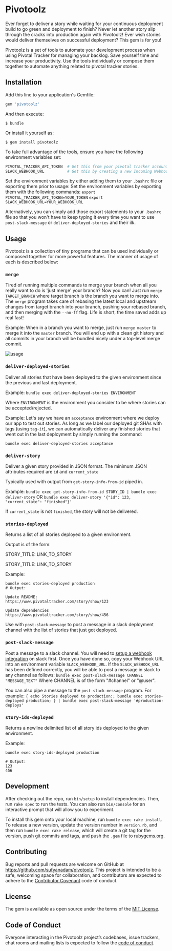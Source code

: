 # Pivotoolz

Ever forget to deliver a story while waiting for your continuous
deployment build to go green and deployment to finish? Never let
another story slip through the cracks into production again with
Pivotoolz! Ever wish stories would deliver themselves on successful
deployment? This gem is for you!

Pivotoolz is a set of tools to automate your development process when
using Pivotal Tracker for managing your backlog. Save yourself time
and increase your productivity. Use the tools individually or compose
them together to automate anything related to pivotal tracker stories.

## Installation

Add this line to your application's Gemfile:

```ruby
gem 'pivotoolz'
```

And then execute:

    $ bundle

Or install it yourself as:

    $ gem install pivotoolz

To take full advantage of the tools, ensure you have the following
environment variables set:
```bash
PIVOTAL_TRACKER_API_TOKEN  # Get this from your pivotal tracker account profile page
SLACK_WEBHOOK_URL          # Get this by creating a new Incoming Webhook integration in Slack
```

Set the environment variables by either adding them to your `.bashrc` file
or exporting them prior to usage:
Set the environment variables by exporting them with the following commands:
`export PIVOTAL_TRACKER_API_TOKEN=YOUR_TOKEN`
`export SLACK_WEBHOOK_URL=YOUR_WEBHOOK_URL`

Alternatively, you can simply add those export statements to your `.bashrc` file
so that you won't have to keep typing it every time you want to use
`post-slack-message` or `deliver-deployed-stories` and their ilk.

## Usage

Pivotoolz is a collection of tiny programs that can be used individually
or composed together for more powerful features. The manner of usage of
each is described below:

### `merge`

Tired of running multiple commands to merge your branch when all you
really want to do is 'just merge' your branch? Now you can!
Just run `merge TARGET_BRANCH` where target branch is the branch
you want to merge into. The `merge` program takes care of rebasing the
latest local and upstream changes from target branch into your branch,
pushing your rebased branch, and then merging with the `--no-ff` flag.
Life is short, the time saved adds up real fast!

Example:
When in a branch you want to merge, just run
`merge master` to merge it into the `master` branch. You will end up
with a clean git history and all commits in your branch will be bundled
nicely under a top-level merge commit.


![usage](https://raw.githubusercontent.com/sufyanadam/pivotoolz/master/merge-demo.gif)

### `deliver-deployed-stories`

Deliver all stories that have been deployed to the given
environment since the previous and last deployment.

Example:
`bundle exec deliver-deployed-stories ENVIRONMENT`

Where `ENVIRONMENT` is the environment you consider to be where stories
can be accepted/rejected.

Example:
Let's say we have an `acceptance` environment where we deploy our app to
test out stories. As long as we label our deployed git SHAs with tags
(using `tag-it`), we can automatically deliver any finished stories
that went out in the last deployment by simply running the command:

`bundle exec deliver-deployed-stories acceptance`

### `deliver-story`

Deliver a given story provided in JSON format. The minimum JSON attributes
required are `id` and `current_state`

Typically used with output from `get-story-info-from-id` piped in.

Example:
`bundle exec get-story-info-from-id STORY_ID | bundle exec deliver-story`
  OR
`bundle exec deliver-story '{"id": 123, "current_state": "finished"}'`

If `current_state` is not `finished`, the story will not be delivered.

### `stories-deployed`

Returns a list of all stories deployed to a given environment.

Output is of the form:

STORY_TITLE:
LINK_TO_STORY

STORY_TITLE:
LINK_TO_STORY

Example:
```
bundle exec stories-deployed production
# Output:

Update README:
https://www.pivotaltracker.com/story/show/123

Update dependencies
https://www.pivotaltracker.com/story/show/456

```

Use with `post-slack-message` to post a message in a slack deployment channel
with the list of stories that just got deployed.

### `post-slack-message`

Post a message to a slack channel. You will need to [setup
a webhook integration](https://api.slack.com/incoming-webhooks) on slack first.
Once you have done so, copy your Webhook URL into
an environment variable `SLACK_WEBHOOK_URL`.
If the `SLACK_WEBHOOK_URL` has been defined correctly, you will
be able to post a message in slack to any channel as follows:
`bundle exec post-slack-message CHANNEL "MESSAGE_TEXT"`
Where CHANNEL is of the form "#channel" or "@user".

You can also pipe a message to the `post-slack-message` program. For
example:
`{ echo Stories deployed to production:; bundle exec stories-deployed production; } | bundle exec post-slack-message '#production-deploys'`

### `story-ids-deployed`

Returns a newline delimited list of all story ids deployed
to the given environment.

Example:
```
bundle exec story-ids-deployed production

# Output:
123
456

```


## Development

After checking out the repo, run `bin/setup` to install dependencies. Then, run `rake spec` to run the tests. You can also run `bin/console` for an interactive prompt that will allow you to experiment.

To install this gem onto your local machine, run `bundle exec rake install`. To release a new version, update the version number in `version.rb`, and then run `bundle exec rake release`, which will create a git tag for the version, push git commits and tags, and push the `.gem` file to [rubygems.org](https://rubygems.org).

## Contributing

Bug reports and pull requests are welcome on GitHub at https://github.com/sufyanadam/pivotoolz. This project is intended to be a safe, welcoming space for collaboration, and contributors are expected to adhere to the [Contributor Covenant](http://contributor-covenant.org) code of conduct.

## License

The gem is available as open source under the terms of the [MIT License](https://opensource.org/licenses/MIT).

## Code of Conduct

Everyone interacting in the Pivotoolz project’s codebases, issue trackers, chat rooms and mailing lists is expected to follow the [code of conduct](https://github.com/sufyanadam/pivotoolz/blob/master/CODE_OF_CONDUCT.md).
